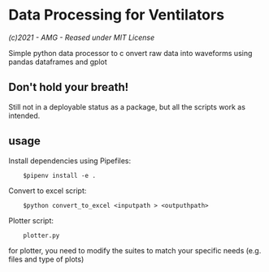 # Data Processing for Ventilators
*(c)2021 - AMG -
Reased under MIT License*

Simple python data processor to c
onvert raw data into waveforms
using pandas dataframes and gplot
## Don't hold your breath!
Still not in a deployable status as a package, but all the scripts work as intended.


## usage

Install dependencies using Pipefiles: 
            
        $pipenv install -e .

Convert to excel script:

        $python convert_to_excel <inputpath > <outputhpath>

Plotter script:

        plotter.py

for plotter, you need to modify the suites to match your specific needs (e.g. files and type of plots)